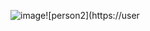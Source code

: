 ![image](https://user-images.githubusercontent.com/66119911/147853409-92acef0f-b0d6-4529-8b30-961dcec7180f.png)![person2](https://user
